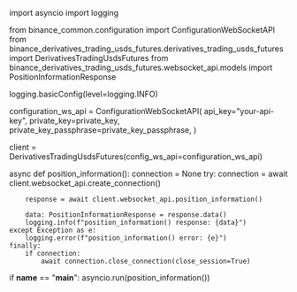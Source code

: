 import asyncio
import logging

from binance_common.configuration import ConfigurationWebSocketAPI
from binance_derivatives_trading_usds_futures.derivatives_trading_usds_futures import DerivativesTradingUsdsFutures
from binance_derivatives_trading_usds_futures.websocket_api.models import PositionInformationResponse


logging.basicConfig(level=logging.INFO)

configuration_ws_api = ConfigurationWebSocketAPI(
    api_key="your-api-key",
    private_key=private_key,
    private_key_passphrase=private_key_passphrase,
)

client = DerivativesTradingUsdsFutures(config_ws_api=configuration_ws_api)


async def position_information():
    connection = None
    try:
        connection = await client.websocket_api.create_connection()

        response = await client.websocket_api.position_information()

        data: PositionInformationResponse = response.data()
        logging.info(f"position_information() response: {data}")
    except Exception as e:
        logging.error(f"position_information() error: {e}")
    finally:
        if connection:
            await connection.close_connection(close_session=True)

if __name__ == "__main__":
    asyncio.run(position_information())
